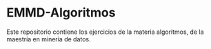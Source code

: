 # EMMD-Algoritmos
Este repositorio contiene los ejercicios de la materia algoritmos, de la maestría en minería de datos.
